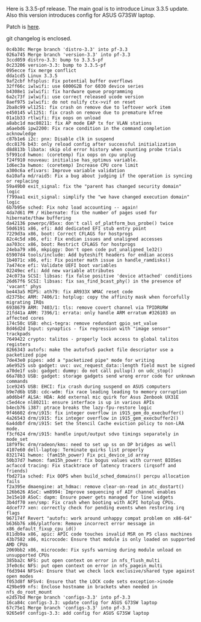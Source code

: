Here is 3.3.5-pf release. The main goal is to introduce Linux 3.3.5 update.
Also this version introduces config for ASUS G73SW laptop.  
  
Patch is [here](http://pf.natalenko.name/sources/3.3/patch-3.3.5-pf.bz2).  
  
git changelog is enclosed.  
  

    
    
    0c4b30c Merge branch 'distro-3.3' into pf-3.3  
    026a745 Merge branch 'version-3.3' into pf-3.3  
    3ccd059 distro-3.3: bump to 3.3.5-pf  
    0c23206 version-3.3: bump to 3.3.5-pf  
    095ecce fix merge conflict  
    dda1cd5 Linux 3.3.5  
    9af2cbf hfsplus: Fix potential buffer overflows  
    32ff66c iwlwifi: use 6000G2B for 6030 device series  
    b4308e1 iwlwifi: fix hardware queue programming  
    6a2c73f iwlwifi: use correct released ucode version  
    8aef975 iwlwifi: do not nulify ctx->vif on reset  
    2ba8c99 wl1251: fix crash on remove due to leftover work item  
    e450145 wl1251: fix crash on remove due to premature kfree  
    01a1b33 rtlwifi: Fix oops on unload  
    a8abc1d mac80211: fix AP mode EAP tx for VLAN stations  
    a6aebd6 ipw2200: Fix race condition in the command completion acknowledge  
    c87b1e6 i2c: pnx: Disable clk in suspend  
    dcc8176 b43: only reload config after successful initialization  
    d8d813b libata: skip old error history when counting probe trials  
    5f991cd hwmon: (coretemp) fix oops on cpu unplug  
    f24f910 nouveau: initialise has_optimus variable.  
    1d6ec3a hwmon: (coretemp) Increase CPU core limit  
    a300c6a efivars: Improve variable validation  
    6a10afa md/raid5: Fix a bug about judging if the operation is syncing or replacing  
    59a49b0 exit_signal: fix the "parent has changed security domain" logic  
    f799aa1 exit_signal: simplify the "we have changed execution domain" logic  
    6b7b95e sched: Fix nohz load accounting -- again!  
    4da7d61 PM / Hibernate: fix the number of pages used for hibernate/thaw buffering  
    da42136 powerpc/85xx: don't call of_platform_bus_probe() twice  
    50d6191 x86, efi: Add dedicated EFI stub entry point  
    7229d3a x86, boot: Correct CFLAGS for hostprogs  
    82c4c5d x86, efi: Fix endian issues and unaligned accesses  
    aa703cc x86, boot: Restrict CFLAGS for hostprogs  
    24eba79 x86, mkpiggy: Don't open code put_unaligned_le32()  
    65907d4 tools/include: Add byteshift headers for endian access  
    1b4071c x86, efi: Fix pointer math issue in handle_ramdisks()  
    7a474ce efi: Validate UEFI boot variables  
    02249ec efi: Add new variable attributes  
    24c073a SCSI: libsas: fix false positive 'device attached' conditions  
    26d67f6 SCSI: libsas: fix sas_find_bcast_phy() in the presence of 'vacant' phys  
    be443a5 MIPS: ath79: fix AR933X WMAC reset code  
    d2375bc ARM: 7406/1: hotplug: copy the affinity mask when forcefully migrating IRQs  
    6938679 ARM: 7403/1: tls: remove covert channel via TPIDRURW  
    21fd41a ARM: 7396/1: errata: only handle ARM erratum #326103 on affected cores  
    174c50c USB: ehci-tegra: remove redundant gpio_set_value  
    8d46d2d Input: synaptics - fix regression with "image sensor" trackpads  
    7649422 crypto: talitos - properly lock access to global talitos registers  
    8266343 autofs: make the autofsv5 packet file descriptor use a packetized pipe  
    7de43e0 pipes: add a "packetized pipe" mode for writing  
    a6e9525 usb gadget: uvc: uvc_request_data::length field must be signed  
    a70de1f usb: gadget: dummy: do not call pullup() on udc_stop()  
    66a78b3 USB: gadget: storage gadgets send wrong error code for unknown commands  
    1ce9245 USB: EHCI: fix crash during suspend on ASUS computers  
    b9e7d6b USB: cdc-wdm: fix race leading leading to memory corruption  
    a0d6b4f ALSA: HDA: Add external mic quirk for Asus Zenbook UX31E  
    c5ed4ce nl80211: ensure interface is up in various APIs  
    b4ecb76 i387: ptrace breaks the lazy-fpu-restore logic  
    9f46602 drm/i915: fix integer overflow in i915_gem_do_execbuffer()  
    4a26543 drm/i915: fix integer overflow in i915_gem_execbuffer2()  
    6a4ddbf drm/i915: Set the Stencil Cache eviction policy to non-LRA mode.  
    f3cf624 drm/i915: handle input/output sdvo timings separately in mode_set  
    18f9f9c drm/radeon/kms: need to set up ss on DP bridges as well  
    4107e60 dell-laptop: Terminate quirks list properly  
    8321741 hwmon: (fam15h_power) Fix pci_device_id array  
    50b37d7 hwmon: fam15h_power: fix bogus values with current BIOSes  
    acfaccd tracing: Fix stacktrace of latency tracers (irqsoff and friends)  
    fbd271a sched: Fix OOPS when build_sched_domains() percpu allocation fails  
    f2a395e dmaengine: at_hdmac: remove clear-on-read in atc_dostart()  
    126b626 ASoC: wm8994: Improve sequencing of AIF channel enables  
    3e15e10 ASoC: dapm: Ensure power gets managed for line widgets  
    3b4df70 xen/smp: Fix crash when booting with ACPI hotplug CPUs.  
    4dcef77 xen: correctly check for pending events when restoring irq flags  
    967174f Revert "autofs: work around unhappy compat problem on x86-64"  
    b636b76 x86/platform: Remove incorrect error message in x86_default_fixup_cpu_id()  
    811db9a x86, apic: APIC code touches invalid MSR on P5 class machines  
    43b7582 x86, microcode: Ensure that module is only loaded on supported AMD CPUs  
    2069bb2 x86, microcode: Fix sysfs warning during module unload on unsupported CPUs  
    385ba2c NFS: put open context on error in nfs_flush_multi  
    3fe0c6c NFS: put open context on error in nfs_pagein_multi  
    f6d3944 NFSv4: Ensure that we check lock exclusive/shared type against open modes  
    f053d8f NFSv4: Ensure that the LOCK code sets exception->inode  
    429be99 nfs: Enclose hostname in brackets when needed in nfs_do_root_mount  
    e2d57bd Merge branch 'configs-3.3' into pf-3.3  
    16ca84c configs-3.3: update config for ASUS G73SW laptop  
    67c75e1 Merge branch 'configs-3.3' into pf-3.3  
    9265e9f configs-3.3: add config for ASUS G73SW laptop  
    

